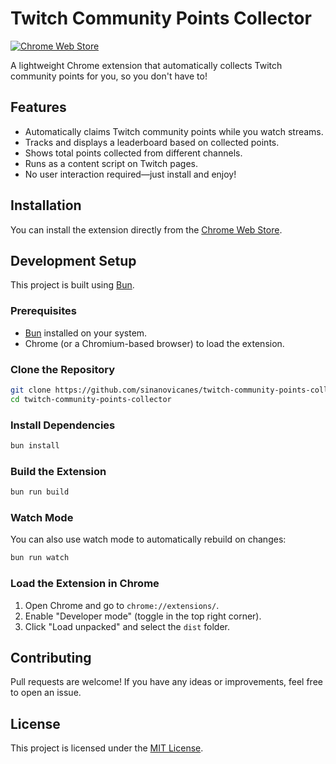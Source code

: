 # Twitch Community Points Collector

[![Chrome Web Store](https://img.shields.io/chrome-web-store/v/majieidmeiejjbodclcekfppoeeonfgf)](https://chromewebstore.google.com/detail/twitch-community-points-c/majieidmeiejjbodclcekfppoeeonfgf)

A lightweight Chrome extension that automatically collects Twitch community points for you, so you don't have to!

## Features

- Automatically claims Twitch community points while you watch streams.
- Tracks and displays a leaderboard based on collected points.
- Shows total points collected from different channels.
- Runs as a content script on Twitch pages.
- No user interaction required—just install and enjoy!

## Installation

You can install the extension directly from the [Chrome Web Store](https://chromewebstore.google.com/detail/twitch-community-points-c/majieidmeiejjbodclcekfppoeeonfgf).

## Development Setup

This project is built using [Bun](https://bun.sh/).

### Prerequisites

- [Bun](https://bun.sh/) installed on your system.
- Chrome (or a Chromium-based browser) to load the extension.

### Clone the Repository

```sh
git clone https://github.com/sinanovicanes/twitch-community-points-collector.git
cd twitch-community-points-collector
```

### Install Dependencies

```sh
bun install
```

### Build the Extension

```sh
bun run build
```

### Watch Mode

You can also use watch mode to automatically rebuild on changes:

```sh
bun run watch
```

### Load the Extension in Chrome

1. Open Chrome and go to `chrome://extensions/`.
2. Enable "Developer mode" (toggle in the top right corner).
3. Click "Load unpacked" and select the `dist` folder.

## Contributing

Pull requests are welcome! If you have any ideas or improvements, feel free to open an issue.

## License

This project is licensed under the [MIT License](LICENSE).
